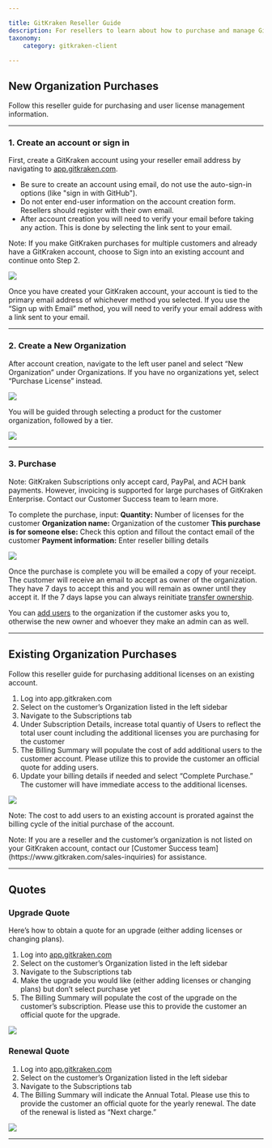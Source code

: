 ```yaml
---

title: GitKraken Reseller Guide
description: For resellers to learn about how to purchase and manage GitKraken Accounts and Organizations
taxonomy:
    category: gitkraken-client
    
---
```


## New Organization Purchases

Follow this reseller guide for purchasing and user license management information.

***

### 1. Create an account or sign in

First, create a GitKraken account using your reseller email address by navigating to [app.gitkraken.com](https://app.gitkraken.com/register).

+ Be sure to create an account using email, do not use the auto-sign-in options (like "sign in with GitHub").
+ Do not enter end-user information on the account creation form. Resellers should register with their own email.
+ After account creation you will need to verify your email before taking any action. This is done by selecting the link sent to your email.

<div class='callout callout--basic'>
   	<p>Note: If you make GitKraken purchases for multiple customers and already have a GitKraken account, choose to Sign into an existing account and continue onto Step 2.</p>
</div>

<img src="/wp-content/uploads/gitkraken-reseller-guide-create-an-account-or-sign-in.png" class="img-responsive center img-bordered">

Once you have created your GitKraken account, your account is tied to the primary email address of whichever method you selected. If you use the “Sign up with Email” method, you will need to verify your email address with a link sent to your email.

***

### 2. Create a New Organization

After account creation, navigate to the left user panel and select “New Organization” under Organizations. If you have no organizations yet, select “Purchase License” instead.


<img src="/wp-content/uploads/gitkraken-reseller-guide-create-a-new-organization.png" class="img-responsive center img-bordered">

You will be guided through selecting a product for the customer organization, followed by a tier.

<img src="/wp-content/uploads/gitkraken-reseller-guide-create-a-new-organization2.png" class="img-responsive center img-bordered">

***

### 3. Purchase


<div class='callout callout--basic'>
   	<p>Note: GitKraken Subscriptions only accept card, PayPal, and ACH bank payments. However, invoicing is supported for large purchases of GitKraken Enterprise. Contact our Customer Success team to learn more.</p>
</div>

To complete the purchase, input:
**Quantity:** Number of licenses for the customer
**Organization name:** Organization of the customer
**This purchase is for someone else:** Check this option and fillout the contact email of the customer
**Payment information:** Enter reseller billing details

<img src="/wp-content/uploads/gitkraken-reseller-guide-purchase.png" class="img-responsive center img-bordered">

Once the purchase is complete you will be emailed a copy of your receipt. The customer will receive an email to accept as owner of the organization. They have 7 days to accept this and you will remain as owner until they accept it. If the 7 days lapse you can always reinitiate [transfer ownership](/gitkraken-client/gitkraken-organization/#transfer-ownership).

You can [add users](/gitkraken-client/gitkraken-organization/#add-users) to the organization if the customer asks you to, otherwise the new owner and whoever they make an admin can as well.

***

## Existing Organization Purchases

Follow this reseller guide for purchasing additional licenses on an existing account.

1. Log into app.gitkraken.com
2. Select on the customer’s Organization listed in the left sidebar
3. Navigate to the Subscriptions tab
4. Under Subscription Details, increase total quantiy of Users to reflect the total user count including the additional licenses you are purchasing for the customer
5. The Billing Summary will populate the cost of add additional users to the customer account. Please utilize this to provide the customer an official quote for adding users.
6. Update your billing details if needed and select “Complete Purchase.” The customer will have immediate access to the additional licenses.

<img src="/wp-content/uploads/existing-purchases.gif" class="img-responsive center img-bordered">

<div class='callout callout--basic'>
   	<p>Note: The cost to add users to an existing account is prorated against the billing cycle of the initial purchase of the account.</p>
       	<p>Note: If you are a reseller and the customer’s organization is not listed on your GitKraken account, contact our [Customer Success team](https://www.gitkraken.com/sales-inquiries) for assistance.</p>
</div>

***

## Quotes

### Upgrade Quote

Here’s how to obtain a quote for an upgrade (either adding licenses or changing plans).

1. Log into [app.gitkraken.com](https://app.gitkraken.com/)
2. Select on the customer’s Organization listed in the left sidebar
3. Navigate to the Subscriptions tab
4. Make the upgrade you would like (either adding licenses or changing plans) but don’t select purchase yet
5. The Billing Summary will populate the cost of the upgrade on the customer’s subscription. Please use this to provide the customer an official quote for the upgrade.

<img src="/wp-content/uploads/gitkraken-reseller-guide-upgrade-quote.png" class="img-responsive center img-bordered">

### Renewal Quote

1. Log into [app.gitkraken.com](https://app.gitkraken.com/)
2. Select on the customer’s Organization listed in the left sidebar
3. Navigate to the Subscriptions tab
4. The Billing Summary will indicate the Annual Total. Please use this to provide the customer an official quote for the yearly renewal. The date of the renewal is listed as “Next charge.”

<img src="/wp-content/uploads/gitkraken-reseller-guide-renewal-quote.png" class="img-responsive center img-bordered">

***

